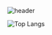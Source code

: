 ![header](https://capsule-render.vercel.app/api?type=waving&color=00ACEE&height=300&section=header&text=HyeonWooPark&fontSize=70&fontColor=FFFFFF&animation=fadeIn&fontAlignY=38&descAlignY=55&descAlign=80)

![Top Langs](https://github-readme-stats.vercel.app/api/top-langs/?username=smartcow99&layout=Demo&theme=cobalt)



